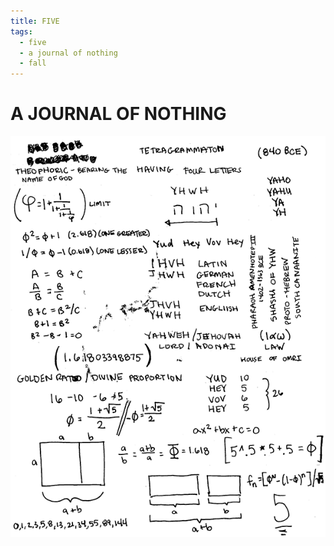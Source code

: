 ```yaml
---
title: FIVE
tags:
  - five
  - a journal of nothing
  - fall
---
```

# A JOURNAL OF NOTHING

![five.png](five.png)
